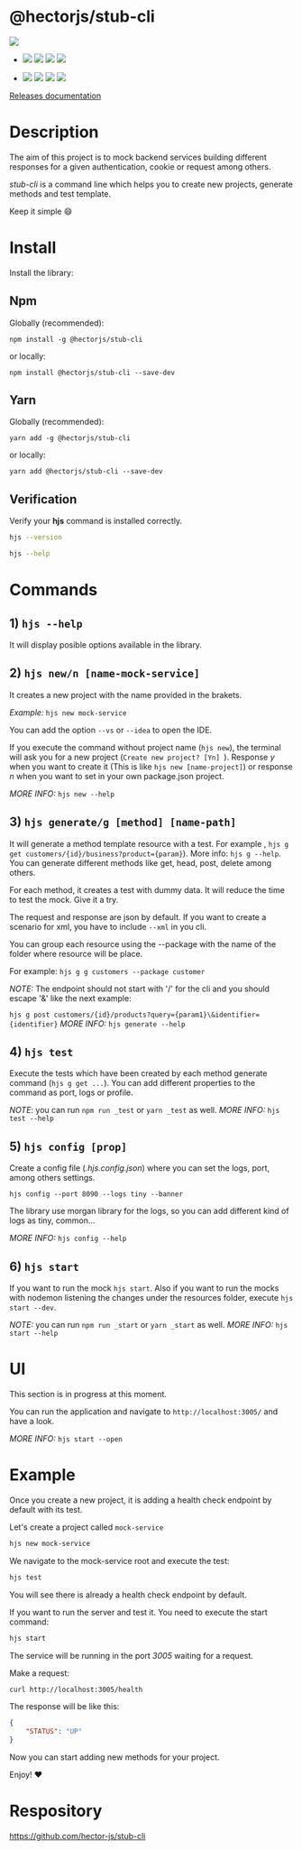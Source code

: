 # @hectorjs/stub-cli

![](https://github.com/hector-js/stub-cli/workflows/%40hectorjs%2Fstub%2Dcli/badge.svg)
 - ![](https://github.com/hector-js/stub-cli/workflows/eslint%2Dconfig%2Dgoogle/badge.svg) ![](https://github.com/hector-js/stub-backend/workflows/Unit%20tests/badge.svg) ![](https://github.com/hector-js/stub-backend/workflows/Coverage/badge.svg) ![](https://github.com/hector-js/stub-backend/workflows/Audit/badge.svg)

 - ![](https://img.shields.io/npm/v/@hectorjs/stub-cli?label=version&logo=npm) ![](https://img.shields.io/npm/dt/@hectorjs/stub-cli?logo=npm&logoColor=blue) ![](https://img.shields.io/snyk/vulnerabilities/npm/@hectorjs/stub-cli?logo=snyk) ![](https://img.shields.io/github/last-commit/hector-js/stub-cli?logo=github)

 [Releases documentation](https://github.com/hector-js/stub-cli/releases)


# Description

The aim of this project is to mock backend services building different responses for a given authentication, cookie or request among others.

_stub-cli_ is a command line which helps you to create new projects, generate methods and test template.

Keep it simple :smile:

# Install

Install the library:

## Npm
Globally (recommended):
```
npm install -g @hectorjs/stub-cli
```
or locally:

```
npm install @hectorjs/stub-cli --save-dev
```
## Yarn
Globally (recommended):
```
yarn add -g @hectorjs/stub-cli
```
or locally:

```
yarn add @hectorjs/stub-cli --save-dev
```

## Verification

Verify your **hjs** command is installed correctly.

```sh
hjs --version
```

```sh
hjs --help
```

# Commands

## 1) ```hjs --help```

It will display posible options available in the library.

## 2) ```hjs new/n [name-mock-service]```  

It creates a new project with the name provided in the brakets.

_Example:_ ```hjs new mock-service```

You can add the option ```--vs``` or ```--idea``` to open the IDE.

If you execute the command without project name (```hjs new```), the terminal will ask you for a new project (```Create new project? [Yn] ```). Response _y_ when you want to create it (This is like ```hjs new [name-project]```) or response _n_ when you want to set in your own package.json project.

_MORE INFO:_ ```hjs new --help```

## 3) ```hjs generate/g [method] [name-path]```

It will generate a method template resource with a test. For example , ```hjs g get customers/{id}/business?product={param}```). More info: ```hjs g --help```.
You can generate different methods like get, head, post, delete among others.

For each method, it creates a test with dummy data. It will reduce the time to test the mock. Give it a try. 

The request and response are json by default. If you want to create a scenario for xml, you have to include ```--xml``` in you cli.

You can group each resource using the --package with the name of the folder where resource will be place.

For example: ```hjs g g customers --package customer```

_NOTE:_ The endpoint should not start with '/' for the cli and you should escape '&' like the next example:

```hjs g post customers/{id}/products?query={param1}\&identifier={identifier}```
_MORE INFO:_ ```hjs generate --help```

## 4) ```hjs test```

Execute the tests which have been created by each method generate command (```hjs g get ...```). You can add different properties to the command as port, logs or profile.

_NOTE_: you can run ```npm run _test``` or ```yarn _test``` as well.
_MORE INFO:_ ```hjs test --help```

## 5) ```hjs config [prop]```

Create a config file (_.hjs.config.json_) where you can set the logs, port, among others settings. 

```hjs config --port 8090 --logs tiny --banner```

The library use morgan library for the logs, so you can add different kind of logs as tiny, common...

_MORE INFO:_ ```hjs config --help```

## 6) ```hjs start```
If you want to run the mock ```hjs start```. Also if you want to run the mocks with nodemon listening the changes under the resources folder, execute ```hjs start --dev```.

_NOTE:_ you can run ```npm run _start``` or ```yarn _start``` as well.
_MORE INFO:_ ```hjs start --help```

# UI

This section is in progress at this moment.

You can run the application and navigate to ```http://localhost:3005/``` and have a look.

_MORE INFO:_ ```hjs start --open```

# Example

Once you create a new project, it is adding a health check endpoint by default with its test.

Let's create a project called ```mock-service```

```sh
hjs new mock-service
```

We navigate to the mock-service root and execute the test:

```sh
hjs test
```
You will see there is already a health check endpoint by default.

If you want to run the server and test it. You need to execute the start command:

```sh
hjs start
```

The service will be running in the port *3005* waiting for a request.

Make a request:

```sh
curl http://localhost:3005/health
```

The response will be like this:

```json
{
    "STATUS": "UP"
}
```

Now you can start adding new methods for your project.

Enjoy!
:heart:

# Respository

https://github.com/hector-js/stub-cli
